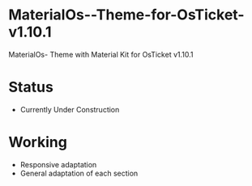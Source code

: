 # MaterialOs--Theme-for-OsTicket-v1.10.1
MaterialOs- Theme with Material Kit for OsTicket v1.10.1

# Status
- Currently Under Construction

# Working
- Responsive adaptation
- General adaptation of each section
